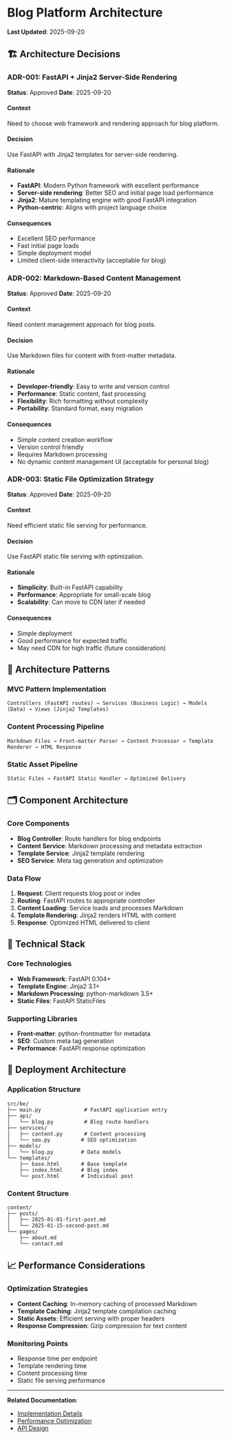# Blog Platform Architecture

**Last Updated**: 2025-09-20

## 🏗️ Architecture Decisions

### ADR-001: FastAPI + Jinja2 Server-Side Rendering

**Status**: Approved
**Date**: 2025-09-20

#### Context
Need to choose web framework and rendering approach for blog platform.

#### Decision
Use FastAPI with Jinja2 templates for server-side rendering.

#### Rationale
- **FastAPI**: Modern Python framework with excellent performance
- **Server-side rendering**: Better SEO and initial page load performance
- **Jinja2**: Mature templating engine with good FastAPI integration
- **Python-centric**: Aligns with project language choice

#### Consequences
- Excellent SEO performance
- Fast initial page loads
- Simple deployment model
- Limited client-side interactivity (acceptable for blog)

### ADR-002: Markdown-Based Content Management

**Status**: Approved
**Date**: 2025-09-20

#### Context
Need content management approach for blog posts.

#### Decision
Use Markdown files for content with front-matter metadata.

#### Rationale
- **Developer-friendly**: Easy to write and version control
- **Performance**: Static content, fast processing
- **Flexibility**: Rich formatting without complexity
- **Portability**: Standard format, easy migration

#### Consequences
- Simple content creation workflow
- Version control friendly
- Requires Markdown processing
- No dynamic content management UI (acceptable for personal blog)

### ADR-003: Static File Optimization Strategy

**Status**: Approved
**Date**: 2025-09-20

#### Context
Need efficient static file serving for performance.

#### Decision
Use FastAPI static file serving with optimization.

#### Rationale
- **Simplicity**: Built-in FastAPI capability
- **Performance**: Appropriate for small-scale blog
- **Scalability**: Can move to CDN later if needed

#### Consequences
- Simple deployment
- Good performance for expected traffic
- May need CDN for high traffic (future consideration)

## 🎨 Architecture Patterns

### MVC Pattern Implementation
```
Controllers (FastAPI routes) → Services (Business Logic) → Models (Data) → Views (Jinja2 Templates)
```

### Content Processing Pipeline
```
Markdown Files → Front-matter Parser → Content Processor → Template Renderer → HTML Response
```

### Static Asset Pipeline
```
Static Files → FastAPI Static Handler → Optimized Delivery
```

## 🗂️ Component Architecture

### Core Components
- **Blog Controller**: Route handlers for blog endpoints
- **Content Service**: Markdown processing and metadata extraction
- **Template Service**: Jinja2 template rendering
- **SEO Service**: Meta tag generation and optimization

### Data Flow
1. **Request**: Client requests blog post or index
2. **Routing**: FastAPI routes to appropriate controller
3. **Content Loading**: Service loads and processes Markdown
4. **Template Rendering**: Jinja2 renders HTML with content
5. **Response**: Optimized HTML delivered to client

## 🔧 Technical Stack

### Core Technologies
- **Web Framework**: FastAPI 0.104+
- **Template Engine**: Jinja2 3.1+
- **Markdown Processing**: python-markdown 3.5+
- **Static Files**: FastAPI StaticFiles

### Supporting Libraries
- **Front-matter**: python-frontmatter for metadata
- **SEO**: Custom meta tag generation
- **Performance**: FastAPI response optimization

## 🚀 Deployment Architecture

### Application Structure
```
src/be/
├── main.py              # FastAPI application entry
├── api/
│   └── blog.py          # Blog route handlers
├── services/
│   ├── content.py       # Content processing
│   └── seo.py          # SEO optimization
├── models/
│   └── blog.py         # Data models
└── templates/
    ├── base.html       # Base template
    ├── index.html      # Blog index
    └── post.html       # Individual post
```

### Content Structure
```
content/
├── posts/
│   ├── 2025-01-01-first-post.md
│   └── 2025-01-15-second-post.md
└── pages/
    ├── about.md
    └── contact.md
```

## 📈 Performance Considerations

### Optimization Strategies
- **Content Caching**: In-memory caching of processed Markdown
- **Template Caching**: Jinja2 template compilation caching
- **Static Assets**: Efficient serving with proper headers
- **Response Compression**: Gzip compression for text content

### Monitoring Points
- Response time per endpoint
- Template rendering time
- Content processing time
- Static file serving performance

---

**Related Documentation**:
- [Implementation Details](implementation.md)
- [Performance Optimization](performance.md)
- [API Design](api-design.md)